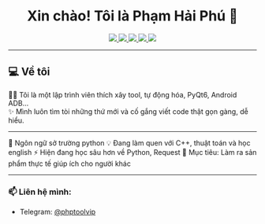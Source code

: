 <h1 align="center">Xin chào! Tôi là Phạm Hải Phú 👋</h1>

<p align="center">
  <a href="https://www.facebook.com/phamhaiphu250107/" target="_blank">
    <img src="https://img.shields.io/badge/FACEBOOK-1877F2?style=for-the-badge&logo=facebook&logoColor=white" />
  </a>
  <a href="https://www.youtube.com/@php-tool007" target="_blank">
    <img src="https://img.shields.io/badge/YOUTUBE-FF0000?style=for-the-badge&logo=youtube&logoColor=white" />
  </a>
  <a href="https://zalo.me/0853408135" target="_blank">
    <img src="https://img.shields.io/badge/ZALO-0068FF?style=for-the-badge&logoColor=white" />
  </a>
  <a href="https://www.linkedin.com/in/phudev07/" target="_blank">
    <img src="https://img.shields.io/badge/LINKEDIN-0A66C2?style=for-the-badge&logo=linkedin&logoColor=white" />
  </a>
  <a href="https://yourwebsite.com" target="_blank">
    <img src="https://img.shields.io/badge/WEBSITE-000000?style=for-the-badge&logo=About.me&logoColor=white" />
  </a>
</p>

---

## 💻 Về tôi

🧑‍💻 Tôi là một lập trình viên thích xây tool, tự động hóa, PyQt6, Android ADB...  
✨ Mình luôn tìm tòi những thứ mới và cố gắng viết code thật gọn gàng, dễ hiểu.

---
🔭 Ngôn ngữ sở trường python
💡 Đang làm quen với C++, thuật toán và học english
⚡ Hiện đang học sâu hơn về Python, Request
🌱 Mục tiêu: Làm ra sản phẩm thực tế giúp ích cho người khác

---

### 📫 Liên hệ mình:
- Telegram: [@phptoolvip](https://t.me/phptoolvip)
